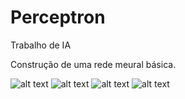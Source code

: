 # Perceptron
Trabalho de IA

Construção de uma rede meural básica.

![alt text](https://raw.githubusercontent.com/limeiragabriel/Perceptron/tree/master/ScreenShots/01.png)
![alt text](https://github.com/limeiragabriel/Perceptron/tree/master/ScreenShots/02.png)
![alt text](https://github.com/limeiragabriel/Perceptron/tree/master/ScreenShots/03.png)
![alt text](https://github.com/limeiragabriel/Perceptron/tree/master/ScreenShots/04.png)
